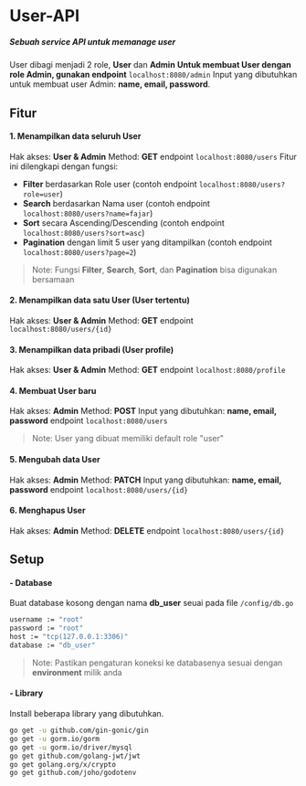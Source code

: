 # User-API

##### Sebuah service API untuk memanage user
User dibagi menjadi 2 role, **User** dan **Admin**
**Untuk membuat User dengan role Admin, gunakan endpoint** ```localhost:8080/admin```
Input yang dibutuhkan untuk membuat user Admin: **name, email, password**.

## Fitur
#### 1.  Menampilkan data seluruh User
Hak akses: **User & Admin**
Method: **GET**
endpoint ```localhost:8080/users```
Fitur ini dilengkapi dengan fungsi:
- **Filter** berdasarkan Role user (contoh endpoint ```localhost:8080/users?role=user```)
- **Search** berdasarkan Nama user (contoh endpoint ```localhost:8080/users?name=fajar```)
- **Sort** secara Ascending/Descending (contoh endpoint ```localhost:8080/users?sort=asc```)
- **Pagination** dengan limit 5 user yang ditampilkan (contoh endpoint ```localhost:8080/users?page=2```)
 
> Note: Fungsi **Filter**, **Search**, **Sort**, dan **Pagination** bisa digunakan bersamaan

#### 2.  Menampilkan data satu User (User tertentu)
Hak akses: **User & Admin**
Method: **GET**
endpoint ```localhost:8080/users/{id}```

#### 3. Menampilkan data pribadi (User profile)
Hak akses: **User & Admin**
Method: **GET**
endpoint ```localhost:8080/profile```

#### 4. Membuat User baru
Hak akses:  **Admin**
Method: **POST**
Input yang dibutuhkan: **name, email, password**
endpoint ```localhost:8080/users```
> Note: User yang dibuat memiliki default role "user"

#### 5. Mengubah data User
Hak akses:  **Admin**
Method: **PATCH**
Input yang dibutuhkan: **name, email, password**
endpoint ```localhost:8080/users/{id}```


#### 6. Menghapus User
Hak akses:  **Admin**
Method: **DELETE**
endpoint ```localhost:8080/users/{id}```


## Setup
#### - Database
Buat database kosong dengan nama **db_user** seuai pada file ```/config/db.go```
```sh
username := "root"
password := "root"
host := "tcp(127.0.0.1:3306)"
database := "db_user"
```
> Note: Pastikan pengaturan koneksi ke databasenya sesuai dengan **environment** milik anda

#### - Library
Install beberapa library yang dibutuhkan.
```sh
go get -u github.com/gin-gonic/gin
go get -u gorm.io/gorm
go get -u gorm.io/driver/mysql
go get github.com/golang-jwt/jwt
go get golang.org/x/crypto 
go get github.com/joho/godotenv
```


